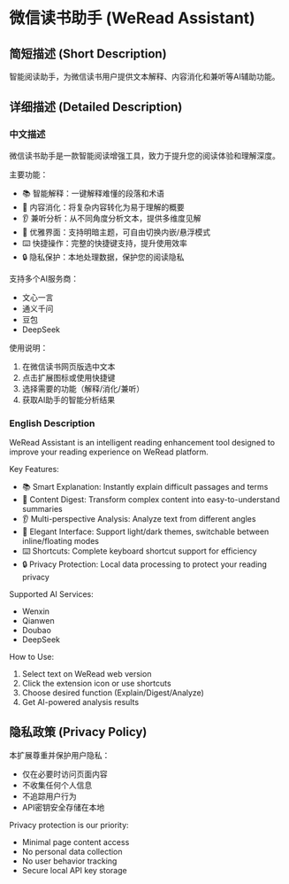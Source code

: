 # 微信读书助手 (WeRead Assistant)

## 简短描述 (Short Description)
智能阅读助手，为微信读书用户提供文本解释、内容消化和兼听等AI辅助功能。

## 详细描述 (Detailed Description)

### 中文描述
微信读书助手是一款智能阅读增强工具，致力于提升您的阅读体验和理解深度。

主要功能：
- 📚 智能解释：一键解释难懂的段落和术语
- 📝 内容消化：将复杂内容转化为易于理解的概要
- 👂 兼听分析：从不同角度分析文本，提供多维度见解
- 🎨 优雅界面：支持明暗主题，可自由切换内嵌/悬浮模式
- ⌨️ 快捷操作：完整的快捷键支持，提升使用效率
- 🔒 隐私保护：本地处理数据，保护您的阅读隐私

支持多个AI服务商：
- 文心一言
- 通义千问
- 豆包
- DeepSeek

使用说明：
1. 在微信读书网页版选中文本
2. 点击扩展图标或使用快捷键
3. 选择需要的功能（解释/消化/兼听）
4. 获取AI助手的智能分析结果

### English Description
WeRead Assistant is an intelligent reading enhancement tool designed to improve your reading experience on WeRead platform.

Key Features:
- 📚 Smart Explanation: Instantly explain difficult passages and terms
- 📝 Content Digest: Transform complex content into easy-to-understand summaries
- 👂 Multi-perspective Analysis: Analyze text from different angles
- 🎨 Elegant Interface: Support light/dark themes, switchable between inline/floating modes
- ⌨️ Shortcuts: Complete keyboard shortcut support for efficiency
- 🔒 Privacy Protection: Local data processing to protect your reading privacy

Supported AI Services:
- Wenxin
- Qianwen
- Doubao
- DeepSeek

How to Use:
1. Select text on WeRead web version
2. Click the extension icon or use shortcuts
3. Choose desired function (Explain/Digest/Analyze)
4. Get AI-powered analysis results

## 隐私政策 (Privacy Policy)
本扩展尊重并保护用户隐私：
- 仅在必要时访问页面内容
- 不收集任何个人信息
- 不追踪用户行为
- API密钥安全存储在本地

Privacy protection is our priority:
- Minimal page content access
- No personal data collection
- No user behavior tracking
- Secure local API key storage 